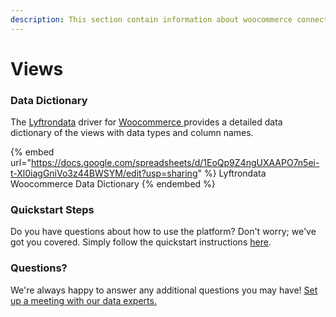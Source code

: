 ```yaml
---
description: This section contain information about woocommerce connector views information
---
```


# Views

### Data Dictionary

The [Lyftrondata](https://www.lyftrondata.com/) driver for [Woocommerce](https://www.lyftrondata.com/integration/Woocommerce/)[ ](https://www.lyftrondata.com/integration/woocommerce/)provides a detailed data dictionary of the views with data types and column names.

{% embed url="https://docs.google.com/spreadsheets/d/1EoQp9Z4ngUXAAPO7n5ei-t-Xl0iagGniVo3z44BWSYM/edit?usp=sharing" %}
Lyftrondata Woocommerce Data Dictionary
{% endembed %}

### Quickstart Steps

Do you have questions about how to use the platform? Don't worry; we've got you covered. Simply follow the quickstart instructions [here](../../../../quickstart-steps.md).

### Questions? <a href="#questions" id="questions"></a>

We're always happy to answer any additional questions you may have! [Set up a meeting with our data experts.](https://www.lyftrondata.com/book-a-meeting/)


